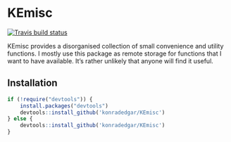 <!-- README.md is generated from README.Rmd. Please edit that file -->
KEmisc
======

[![Travis build
status](https://travis-ci.org/konradedgar/KEmisc.svg?branch=master)](https://travis-ci.org/konradedgar/KEmisc)

KEmisc provides a disorganised collection of small convenience and
utility functions. I mostly use this package as remote storage for
functions that I want to have available. It’s rather unlikely that
anyone will find it useful.

Installation
------------

``` r
if (!require("devtools")) {
    install.packages("devtools")
    devtools::install_github('konradedgar/KEmisc')
} else {
    devtools::install_github('konradedgar/KEmisc')
}
```
